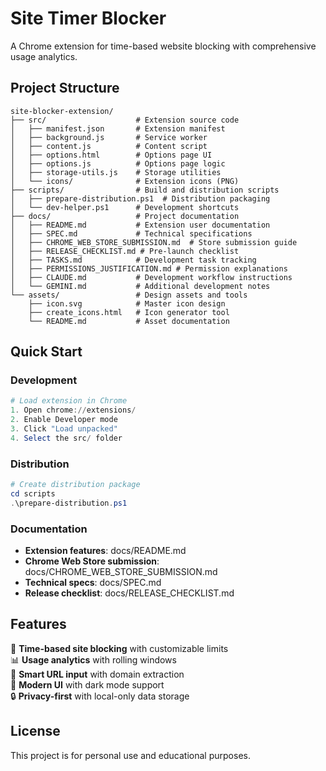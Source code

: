 # Site Timer Blocker

A Chrome extension for time-based website blocking with comprehensive usage analytics.

## Project Structure

```
site-blocker-extension/
├── src/                    # Extension source code
│   ├── manifest.json       # Extension manifest
│   ├── background.js       # Service worker
│   ├── content.js          # Content script
│   ├── options.html        # Options page UI
│   ├── options.js          # Options page logic
│   ├── storage-utils.js    # Storage utilities
│   └── icons/              # Extension icons (PNG)
├── scripts/                # Build and distribution scripts
│   ├── prepare-distribution.ps1  # Distribution packaging
│   └── dev-helper.ps1      # Development shortcuts
├── docs/                   # Project documentation
│   ├── README.md           # Extension user documentation
│   ├── SPEC.md             # Technical specifications
│   ├── CHROME_WEB_STORE_SUBMISSION.md  # Store submission guide
│   ├── RELEASE_CHECKLIST.md # Pre-launch checklist
│   ├── TASKS.md            # Development task tracking
│   ├── PERMISSIONS_JUSTIFICATION.md # Permission explanations
│   ├── CLAUDE.md           # Development workflow instructions
│   └── GEMINI.md           # Additional development notes
└── assets/                 # Design assets and tools
    ├── icon.svg            # Master icon design
    ├── create_icons.html   # Icon generator tool
    └── README.md           # Asset documentation
```

## Quick Start

### Development
```powershell
# Load extension in Chrome
1. Open chrome://extensions/
2. Enable Developer mode
3. Click "Load unpacked"
4. Select the src/ folder
```

### Distribution
```powershell
# Create distribution package
cd scripts
.\prepare-distribution.ps1
```

### Documentation
- **Extension features**: docs/README.md
- **Chrome Web Store submission**: docs/CHROME_WEB_STORE_SUBMISSION.md
- **Technical specs**: docs/SPEC.md
- **Release checklist**: docs/RELEASE_CHECKLIST.md

## Features

🎯 **Time-based site blocking** with customizable limits  
📊 **Usage analytics** with rolling windows  
🚀 **Smart URL input** with domain extraction  
🎨 **Modern UI** with dark mode support  
🔒 **Privacy-first** with local-only data storage

## License

This project is for personal use and educational purposes.
